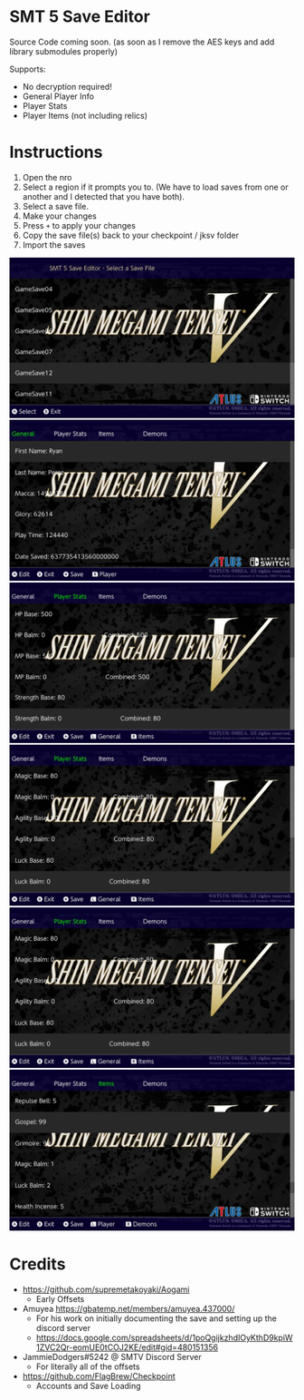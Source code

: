 # SMT 5 Save Editor 

Source Code coming soon. (as soon as I remove the AES keys and add library submodules properly)

Supports:
- No decryption required!
- General Player Info
- Player Stats
- Player Items (not including relics)

# Instructions
1. Open the nro
2. Select a region if it prompts you to. (We have to load saves from one or another and I detected that you have both).
2. Select a save file.
3. Make your changes
4. Press `+` to apply your changes
5. Copy the save file(s) back to your checkpoint / jksv folder
6. Import the saves

![1](screenshots/1.jpg)
![2](screenshots/2.jpg)
![3](screenshots/3.jpg)
![4](screenshots/4.jpg)
![4](screenshots/4.jpg)
![5](screenshots/5.jpg)


# Credits
- https://github.com/supremetakoyaki/Aogami
    - Early Offsets
- Amuyea https://gbatemp.net/members/amuyea.437000/
    - For his work on initially documenting the save and setting up the discord server
    - https://docs.google.com/spreadsheets/d/1poQgijkzhdIOyKthD9kpiW1ZVC2Qr-eomUE0tCOJ2KE/edit#gid=480151356
- JammieDodgers#5242 @ SMTV Discord Server
    - For literally all of the offsets
- https://github.com/FlagBrew/Checkpoint
    - Accounts and Save Loading

